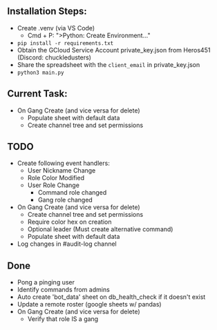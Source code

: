## Installation Steps:
- Create .venv (via VS Code)
    - Cmd + P: ">Python: Create Environment..."
- `pip install -r requirements.txt`
- Obtain the GCloud Service Account private_key.json from Heros451 (Discord: chuckledusters)
- Share the spreadsheet with the `client_email` in private_key.json
- `python3 main.py`

## Current Task:
- On Gang Create (and vice versa for delete)
  - Populate sheet with default data
  - Create channel tree and set permissions

## TODO
- Create following event handlers:
  - User Nickname Change
  - Role Color Modified
  - User Role Change
    - Command role changed
    - Gang role changed
- On Gang Create (and vice versa for delete)
  - Create channel tree and set permissions
  - Require color hex on creation
  - Optional leader (Must create alternative command)
  - Populate sheet with default data
- Log changes in #audit-log channel


## Done
- Pong a pinging user
- Identify commands from admins
- Auto create 'bot_data' sheet on db_health_check if it doesn't exist
- Update a remote roster (google sheets w/ pandas)
- On Gang Create (and vice versa for delete)
  - Verify that role IS a gang